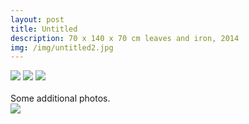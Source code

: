 ```yaml
---
layout: post
title: Untitled
description: 70 x 140 x 70 cm leaves and iron, 2014
img: /img/untitled2.jpg
---
```


<div class="img_row">
  <img class="col one" src="/img/untitled1.jpg"/>
  <img class="col one" src="/img/untitled2.jpg"/>
  <img class="col one" src="/img/untitled3.jpg"/>
</div>

<div class="img_row">
	<img class="col one" src="{{ site.baseurl }}/img/1.jpg" alt="" title="example image"/>
	<img class="col one" src="{{ site.baseurl }}/img/2.jpg" alt="" title="example image"/>
	<img class="col one" src="{{ site.baseurl }}/img/3.jpg" alt="" title="example image"/>
</div>
<div class="col three caption">
	Some additional photos.
</div>

<div class="img_row">
  <img class="col three" src="/img/6.jpg"/>
</div>
